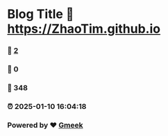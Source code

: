 # Blog Title :link: https://ZhaoTim.github.io 
### :page_facing_up: [2](https://ZhaoTim.github.io/tag.html) 
### :speech_balloon: 0 
### :hibiscus: 348 
### :alarm_clock: 2025-01-10 16:04:18 
### Powered by :heart: [Gmeek](https://github.com/Meekdai/Gmeek)
